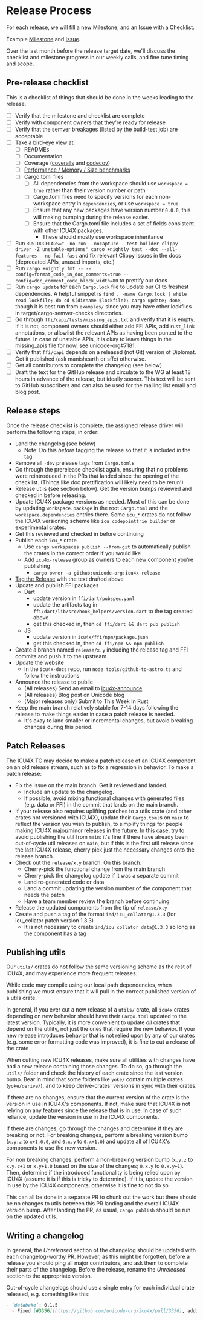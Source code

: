 # Release Process

For each release, we will fill a new Milestone, and an Issue with a Checklist.

Example [Milestone](https://github.com/unicode-org/icu4x/milestone/5) and [Issue](https://github.com/unicode-org/icu4x/issues/204#issuecomment-670819532).

Over the last month before the release target date, we'll discuss the checklist and milestone progress in our weekly calls, and fine tune timing and scope.


## Pre-release checklist

This is a checklist of things that should be done in the weeks leading to the release.

* [ ] Verify that the milestone and checklist are complete
* [ ] Verify with component owners that they're ready for release
* [ ] Verify that the semver breakages (listed by the build-test job) are acceptable
* [ ] Take a bird-eye view at:
  * [ ] READMEs
  * [ ] Documentation
  * [ ] Coverage ([coveralls](https://coveralls.io/github/unicode-org/icu4x?branch=main) and [codecov](https://app.codecov.io/gh/unicode-org/icu4x/tree/main))
  * [ ] [Performance / Memory / Size benchmarks](https://unicode-org.github.io/icu4x/benchmarks/index.html)
  * [ ] Cargo.toml files
    * [ ] All dependencies from the workspace should use `workspace = true` rather than their version number or path 
    * [ ] Cargo.toml files need to specify versions for each non-workspace entry in `dependencies`, or use `workspace = true`.
    * [ ] Ensure that any new packages have version number `0.0.0`, this will making bumping during the release easier.
    * [ ] Ensure that the Cargo.toml file includes a set of fields consistent with other ICU4X packages.
        * These should mostly use workspace inheritance
* [ ] Run `RUSTDOCFLAGS="--no-run --nocapture --test-builder clippy-driver -Z unstable-options" cargo +nightly test --doc --all-features --no-fail-fast` and fix relevant Clippy issues in the docs (deprecated APIs, unused imports, etc.)
* [ ] Run `cargo +nightly fmt -- --config=format_code_in_doc_comments=true --config=doc_comment_code_block_width=80` to prettify our docs
* [ ] Run `cargo update` for each `Cargo.lock` file to update our CI to freshest dependencies. A helpful snippet is `find . -name Cargo.lock | while read lockfile; do cd $(dirname $lockfile); cargo update; done`, though it is best run from `examples/` since you may have other lockfiles in target/cargo-semver-checks directories.
* [ ] Go through `ffi/capi/tests/missing_apis.txt` and verify that it is empty. If it is not, component owners should either add FFI APIs, add `rust_link` annotations, or allowlist the relevant APIs as having been punted to the future. In case of unstable APIs, it is okay to leave things in the missing_apis file for now, see unicode-org#7181.
* [ ] Verify that `ffi/capi` depends on a released (not Git) version of Diplomat. Get it published (ask manishearth or sffc) otherwise.
* [ ] Get all contributors to complete the changelog (see below)
* [ ] Draft the text for the GitHub release and circulate to the WG at least 18 hours in advance of the release, but ideally sooner. This text will be sent to GitHub subscribers and can also be used for the mailing list email and blog post.

## Release steps

Once the release checklist is complete, the assigned release driver will perform the following steps, in order:

* Land the changelog (see below)
  * Note: Do this _before_ tagging the release so that it is included in the tag
* Remove all `-dev` prelease tags from `Cargo.toml`s
* Go through the prerelease checklist again, ensuring that no problems were reintroduced in the PRs that landed since the opening of the checklist. (Things like doc prettification will likely need to be rerun!)
* Release utils (see section below). Get the version bumps reviewed and checked in before releasing.
* Update ICU4X package versions as needed. Most of this can be done by updating `workspace.package` in the root `Cargo.toml` and the `workspace.dependencies` entries there. Some `icu_*` crates do not follow the ICU4X versioning scheme like `icu_codepointtrie_builder` or experimental crates.
* Get this reviewed and checked in before continuing
* Publish each `icu_*` crate
  * Use `cargo workspaces publish --from-git` to automatically publish the crates in the correct order if you would like
  * Add `icu4x-release` group as owners to each new component you're publishing
    * `cargo owner -a github:unicode-org:icu4x-release`
* [Tag the Release](https://github.com/unicode-org/icu4x/releases) with the text drafted above
* Update and publish FFI packages
  * Dart
    * update version in `ffi/dart/pubspec.yaml`
    * update the artifacts tag in `ffi/dart/lib/src/hook_helpers/version.dart` to the tag created above
    * get this checked in, then `cd ffi/dart && dart pub publish`
  * JS
    * update version in `icu4x/ffi/npm/package.json`
    * get this checked in, then `cd ffi/npm && npm publish`
* Create a branch named `release/x.y` including the release tag and FFI commits and push it to the upstream
* Update the website
  * In the `icu4x-docs` repo, run `node tools/github-to-astro.ts` and follow the instructions
* Announce the release to public
  * (All releases) Send an email to [icu4x-announce](https://groups.google.com/u/0/a/unicode.org/g/icu4x-announce)
  * (All releases) Blog post on Unicode blog
  * (Major releases only) Submit to This Week In Rust
* Keep the main branch relatively stable for 7-14 days following the release to make things easier in case a patch release is needed.
  * It's okay to land smaller or incremental changes, but avoid breaking changes during this period.

## Patch Releases

The ICU4X TC may decide to make a patch release of an ICU4X component on an old release stream, such as to fix a regression in behavior. To make a patch release:

* Fix the issue on the main branch. Get it reviewed and landed.
  * Include an update to the changelog.
  * If possible, avoid mixing functional changes with generated files (e.g. data or FFI) in the commit that lands on the main branch.
* If your release also requires uplifting patches to a utils crate (and other crates not versioned with ICU4X), update their `Cargo.toml`s on `main` to reflect the version you wish to publish, to simplify things for people making ICU4X major/minor releases in the future. In this case, try to avoid publishing the util from `main`: it's fine if there have already been out-of-cycle util releases on `main`, but if this is the first util release since the last ICU4X release, cherry pick just the necessary changes onto the release branch.
* Check out the `release/x.y` branch. On this branch:
  * Cherry-pick the functional change from the main branch
  * Cherry-pick the changelog update if it was a separate commit
  * Land re-generated code or data
  * Land a commit updating the version number of the component that needs the patch
  * Have a team member review the branch before continuing
* Release the updated components from the tip of `release/x.y`
* Create and push a tag of the format `ind/icu_collator@1.3.3` (for icu_collator patch version 1.3.3)
  * It is not necessary to create `ind/icu_collator_data@1.3.3` so long as the component has a tag

## Publishing utils

Our `utils/` crates do not follow the same versioning scheme as the rest of ICU4X, and may experience more frequent releases.

While code may compile using our local path dependencies, when publishing we must ensure that it will pull in the correct published version of a utils crate.

In general, if you ever cut a new release of a `utils/` crate, all `icu4x` crates depending on new behavior should have their `Cargo.toml` updated to the latest version. Typically, it is more convenient to update _all_ crates that depend on the utility, not just the ones that require the new behavior. If your new release introduces behavior that is not relied upon by any of our crates (e.g. some error formatting code was improved), it is fine to cut a release of the crate

When cutting new ICU4X releases, make sure all utilities with changes have had a new release containing those changes. To do so, go through the `utils/` folder and check the history of each crate since the last version bump. Bear in mind that some folders like `yoke/` contain multiple crates (`yoke/derive/`), and to keep derive-crates' versions in sync with their crates.

If there are no changes, ensure that the current version of the crate is the version in use in ICU4X's components. If not, make sure that ICU4X is not relying on any features since the release that is in use. In case of such reliance, update the version in use in the ICU4X components.

If there are changes, go through the changes and determine if they are breaking or not. For breaking changes, perform a breaking version bump (`x.y.z` to `x+1.0.0`, and `0.x.y` to `0.x+1.0`) and update all of ICU4X's components to use the new version.

For non breaking changes, perform a non-breaking version bump (`x.y.z` to `x.y.z+1` or `x.y+1.0` based on the size of the changes; `0.x.y` to `0.x.y+1`). Then, determine if the introduced functionality is being relied upon by ICU4X (assume it is if this is tricky to determine). If it is, update the version in use by the ICU4X components, otherwise it is fine to not do so.

This can all be done in a separate PR to chunk out the work but there should be no changes to utils between this PR landing and the overall ICU4X version bump. After landing the PR, as usual, `cargo publish` should be run on the updated utils.

## Writing a changelog

In general, the *Unreleased* section of the changelog should be updated with each changelog-worthy PR. However, as this might be forgotten, before a release you should ping all major contributors, and ask them to complete their parts of the changelog. Before the release, rename the *Unreleased* section to the appropriate version.

Out-of-cycle changelogs should use a single entry for each individual crate released, e.g. something like this:

```markdown
- `databake`: 0.1.5
  - Fixed [#3356](https://github.com/unicode-org/icu4x/pull/3356), adding `allow` for clippy false-positives
```

